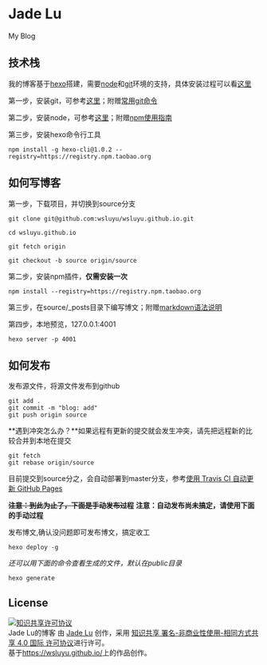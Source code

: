 # Jade Lu
My Blog

## 技术栈
我的博客基于[hexo](https://hexo.io/zh-cn/)搭建，需要[node](https://nodejs.org/en/)和[git](https://git-scm.com/)环境的支持，具体安装过程可以看[这里](https://exp-team.github.io/)

第一步，安装git，可参考[这里](https://git-scm.com/book/zh/v2/%E8%B5%B7%E6%AD%A5-%E5%AE%89%E8%A3%85-Git)；附赠[常用git命令](http://yanhaijing.com/git/2014/11/01/my-git-note/)

第二步，安装node，可参考[这里](http://nodejs.cn/download/package-manager/)；附赠[npm使用指南](http://yanhaijing.com/tool/2015/09/01/my-npm-note/)

第三步，安装hexo命令行工具

	npm install -g hexo-cli@1.0.2 --registry=https://registry.npm.taobao.org


## 如何写博客
第一步，下载项目，并切换到source分支

	git clone git@github.com:wsluyu/wsluyu.github.io.git
	
	cd wsluyu.github.io
	
	git fetch origin
	
	git checkout -b source origin/source

第二步，安装npm插件，**仅需安装一次**

	npm install --registry=https://registry.npm.taobao.org

第三步，在source/_posts目录下编写博文；附赠[markdown语法说明](http://wowubuntu.com/markdown/)

第四步，本地预览，127.0.0.1:4001

	hexo server -p 4001

## 如何发布
发布源文件，将源文件发布到github

	git add .
	git commit -m "blog: add"
	git push origin source

**遇到冲突怎么办？**如果远程有更新的提交就会发生冲突，请先把远程新的比较合并到本地在提交

	git fetch
	git rebase origin/source

目前提交到source分之，会自动部署到master分支，参考[使用 Travis CI 自动更新 GitHub Pages](http://notes.iissnan.com/2016/publishing-github-pages-with-travis-ci/)

**<del>注意：到此为止了，下面是手动发布过程</del>**
**注意：自动发布尚未搞定，请使用下面的手动过程**

发布博文,确认没问题即可发布博文，搞定收工

	hexo deploy -g

*还可以用下面的命令查看生成的文件，默认在public目录*

    hexo generate

## License
<a rel="license" href="http://creativecommons.org/licenses/by-nc-sa/4.0/"><img alt="知识共享许可协议" style="border-width:0" src="http://i.creativecommons.org/l/by-nc-sa/4.0/88x31.png" /></a><br /><span xmlns:dct="http://purl.org/dc/terms/" href="http://purl.org/dc/dcmitype/Text" property="dct:title" rel="dct:type">Jade Lu的博客</span> 由 <a xmlns:cc="http://creativecommons.org/ns#" href="https://wsluyu.github.io/" property="cc:attributionName" rel="cc:attributionURL">Jade Lu</a> 创作，采用 <a rel="license" href="http://creativecommons.org/licenses/by-nc-sa/4.0/">知识共享 署名-非商业性使用-相同方式共享 4.0 国际 许可协议</a>进行许可。<br />基于<a xmlns:dct="http://purl.org/dc/terms/" href="https://wsluyu.github.io/" rel="dct:source">https://wsluyu.github.io/</a>上的作品创作。
